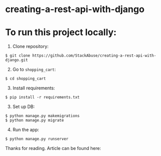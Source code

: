 # creating-a-rest-api-with-django

# To run this project locally:  
  
1. Clone repository:  
  
```console  
$ git clone https://github.com/StackAbuse/creating-a-rest-api-with-django.git  
```  
  
2. Go to `shopping_cart`:    
  
```console   
$ cd shopping_cart   
```   
    
3. Install requirements:  
  
```console  
$ pip install -r requirements.txt  
```  
  
3. Set up DB:   
   
```console  
$ python manage.py makemigrations   
$ python manage.py migrate   
```  
   
4. Run the app:   
  
```console   
$ python manage.py runserver  
```   

Thanks for reading.
Article can be found here: 